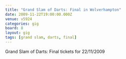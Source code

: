 ```yaml
---
title: "Grand Slam of Darts: Final in Wolverhampton"
date: 2009-11-22T19:00:00.000Z
venue: v5924
categories: gig
board: 8
layout: gig
tags: [grand slam, darts, final]
---
```

Grand Slam of Darts: Final tickets for 22/11/2009